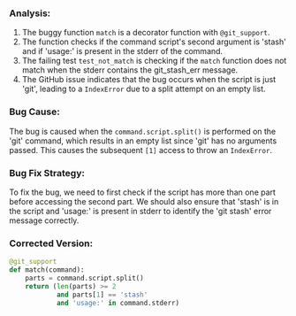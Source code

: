 ### Analysis:
1. The buggy function `match` is a decorator function with `@git_support`.
2. The function checks if the command script's second argument is 'stash' and if 'usage:' is present in the stderr of the command.
3. The failing test `test_not_match` is checking if the `match` function does not match when the stderr contains the git_stash_err message.
4. The GitHub issue indicates that the bug occurs when the script is just 'git', leading to a `IndexError` due to a split attempt on an empty list.

### Bug Cause:
The bug is caused when the `command.script.split()` is performed on the 'git' command, which results in an empty list since 'git' has no arguments passed. This causes the subsequent `[1]` access to throw an `IndexError`.

### Bug Fix Strategy:
To fix the bug, we need to first check if the script has more than one part before accessing the second part. We should also ensure that 'stash' is in the script and 'usage:' is present in stderr to identify the 'git stash' error message correctly.

### Corrected Version:
```python
@git_support
def match(command):
    parts = command.script.split()
    return (len(parts) >= 2 
            and parts[1] == 'stash' 
            and 'usage:' in command.stderr)
```